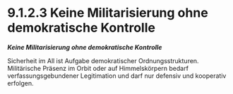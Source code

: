 # 9.1.2.3 Keine Militarisierung ohne demokratische Kontrolle

_**Keine Militarisierung ohne demokratische Kontrolle**_

Sicherheit im All ist Aufgabe demokratischer Ordnungsstrukturen. Militärische Präsenz im Orbit oder auf Himmelskörpern bedarf verfassungsgebundener Legitimation und darf nur defensiv und kooperativ erfolgen.
